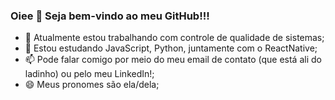### Oiee 👋 Seja bem-vindo ao meu GitHub!!!

- 🔭 Atualmente estou trabalhando com controle de qualidade de sistemas;
- 🌱 Estou estudando JavaScript, Python, juntamente com o ReactNative;
- 📫 Pode falar comigo por meio do meu email de contato (que está ali do ladinho) ou pelo meu LinkedIn!;
- 😄 Meus pronomes são ela/dela;
